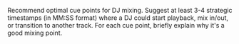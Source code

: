 Recommend optimal cue points for DJ mixing. Suggest at least 3-4 strategic timestamps (in MM:SS format) where a DJ could start playback, mix in/out, or transition to another track. For each cue point, briefly explain why it's a good mixing point.
